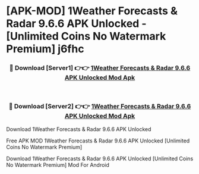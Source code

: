 # [APK-MOD] 1Weather Forecasts & Radar 9.6.6 APK Unlocked - [Unlimited Coins No Watermark Premium] j6fhc



<div align="center">
<h3>🔴 Download [Server1] 👉👉 <a href="https://momento.my/?title=1Weather_Forecasts_&_Radar_9.6.6_APK_Unlocked">1Weather Forecasts & Radar 9.6.6 APK Unlocked Mod Apk</a></h3><br>

<h3>🔴 Download [Server2] 👉👉 <a href="https://momento.my/?title=1Weather_Forecasts_&_Radar_9.6.6_APK_Unlocked">1Weather Forecasts & Radar 9.6.6 APK Unlocked Mod Apk</a></h3>
</div>



Download 1Weather Forecasts & Radar 9.6.6 APK Unlocked 

Free APK MOD 1Weather Forecasts & Radar 9.6.6 APK Unlocked [Unlimited Coins No Watermark Premium]

Download 1Weather Forecasts & Radar 9.6.6 APK Unlocked [Unlimited Coins No Watermark Premium] Mod For Android
